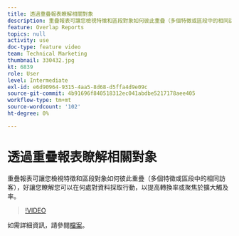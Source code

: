 ```yaml
---
title: 透過重疊報表瞭解相關對象
description: 重疊報表可讓您檢視特徵和區段對象如何彼此重疊（多個特徵或區段中的相同訪客），好讓您瞭解您可以在何處對資料採取行動，以提高轉換率或聚焦於擴大觸及率。
feature: Overlap Reports
topics: null
activity: use
doc-type: feature video
team: Technical Marketing
thumbnail: 330432.jpg
kt: 6839
role: User
level: Intermediate
exl-id: e6d90964-9315-4aa5-8d68-d5ffa4d9e09c
source-git-commit: 4b91696f840518312ec041abdbe5217178aee405
workflow-type: tm+mt
source-wordcount: '102'
ht-degree: 0%

---
```


# 透過重疊報表瞭解相關對象

重疊報表可讓您檢視特徵和區段對象如何彼此重疊（多個特徵或區段中的相同訪客），好讓您瞭解您可以在何處對資料採取行動，以提高轉換率或聚焦於擴大觸及率。

>[!VIDEO](https://video.tv.adobe.com/v/330432/?quality=12&learn=on)

如需詳細資訊，請參閱[檔案](https://experienceleague.adobe.com/docs/audience-manager/user-guide/reporting/interactive-and-overlap-reports/dynamic-reports.html#reporting)。
